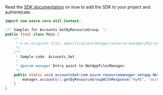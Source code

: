 Read the [SDK documentation](https://github.com/Azure/azure-sdk-for-java/blob/azure-resourcemanager-netapp_1.0.0-beta.7/sdk/netapp/azure-resourcemanager-netapp/README.md) on how to add the SDK to your project and authenticate.

```java
import com.azure.core.util.Context;

/** Samples for Accounts GetByResourceGroup. */
public final class Main {
    /*
     * x-ms-original-file: specification/netapp/resource-manager/Microsoft.NetApp/stable/2021-08-01/examples/Accounts_Get.json
     */
    /**
     * Sample code: Accounts_Get.
     *
     * @param manager Entry point to NetAppFilesManager.
     */
    public static void accountsGet(com.azure.resourcemanager.netapp.NetAppFilesManager manager) {
        manager.accounts().getByResourceGroupWithResponse("myRG", "account1", Context.NONE);
    }
}
```
